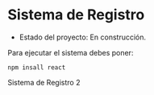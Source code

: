<h1> Sistema de Registro </h1>

- Estado del proyecto: En construcción. 

Para ejecutar el sistema debes poner:

```npm insall react ```

Sistema de Registro 2
